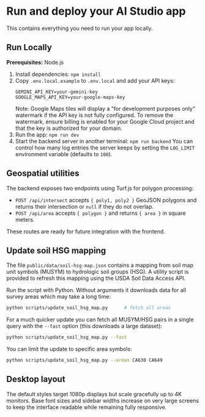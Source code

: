 # Run and deploy your AI Studio app

This contains everything you need to run your app locally.

## Run Locally

**Prerequisites:**  Node.js


1. Install dependencies:
   `npm install`
2. Copy `.env.local.example` to `.env.local` and add your API keys:
   ```
   GEMINI_API_KEY=your-gemini-key
   GOOGLE_MAPS_API_KEY=your-google-maps-key
   ```
   Note: Google Maps tiles will display a "for development purposes only" watermark if the API key is not fully configured.
   To remove the watermark, ensure billing is enabled for your Google Cloud project and that the key is authorized for your domain.
3. Run the app:
   `npm run dev`
4. Start the backend server in another terminal:
   `npm run backend`
   You can control how many log entries the server keeps by setting the
   `LOG_LIMIT` environment variable (defaults to `100`).

## Geospatial utilities

The backend exposes two endpoints using Turf.js for polygon processing:

* `POST /api/intersect` accepts `{ poly1, poly2 }` GeoJSON polygons and returns
  their intersection or `null` if they do not overlap.
* `POST /api/area` accepts `{ polygon }` and returns `{ area }` in square meters.

These routes are ready for future integration with the frontend.

## Update soil HSG mapping

The file `public/data/soil-hsg-map.json` contains a mapping from soil map unit
symbols (MUSYM) to hydrologic soil groups (HSG). A utility script is
provided to refresh this mapping using the USDA Soil Data Access API.

Run the script with Python. Without arguments it downloads data for all
survey areas which may take a long time:

```bash
python scripts/update_soil_hsg_map.py      # fetch all areas
```

For a much quicker update you can fetch all MUSYM/HSG pairs in a single
query with the ``--fast`` option (this downloads a large dataset):

```bash
python scripts/update_soil_hsg_map.py --fast
```

You can limit the update to specific area symbols:

```bash
python scripts/update_soil_hsg_map.py --areas CA630 CA649
```

## Desktop layout

The default styles target 1080p displays but scale gracefully up to 4K
monitors. Base font sizes and sidebar widths increase on very large
screens to keep the interface readable while remaining fully responsive.
